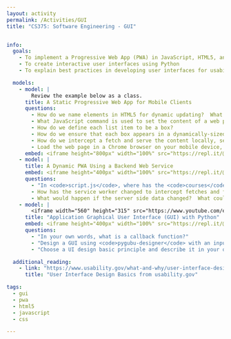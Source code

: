 ```yaml
---
layout: activity
permalink: /Activities/GUI
title: "CS375: Software Engineering - GUI"


info:
  goals:
    - To implement a Progressive Web App (PWA) in JavaScript, HTML5, and CSS
    - To create interactive user interfaces using Python
    - To explain best practices in developing user interfaces for usability

  models:
    - model: |
        Review the example below as a class.
      title: A Static Progressive Web App for Mobile Clients
      questions:
        - How do we name elements in HTML5 for dynamic updating?  What is the name of the main body element that we're updating?
        - What JavaScript command is used to set the content of a web page element?
        - How do we define each list item to be a box?
        - How do we ensure that each box appears in a dynamically-sized grid?
        - How do we intercept a fetch and serve the content locally, serving as a cache?
        - Load the web page in a Chrome browser on your mobile device, if you have one.  From the Chrome menu, you can add the app to your home screen.  Try changing the navigation color and the home screen icon.
      embed: <iframe height="800px" width="100%" src="https://repl.it/@BillJr99/pwa-example-static-linkclass?lite=true" scrolling="no" frameborder="no" allowtransparency="true" allowfullscreen="true" sandbox="allow-forms allow-pointer-lock allow-popups allow-same-origin allow-scripts allow-modals"></iframe>  
    - model: |
      title: A Dynamic PWA Using a Backend Web Service
      embed: <iframe height="400px" width="100%" src="https://repl.it/@BillJr99/pwa-example-dynamic?lite=true" scrolling="no" frameborder="no" allowtransparency="true" allowfullscreen="true" sandbox="allow-forms allow-pointer-lock allow-popups allow-same-origin allow-scripts allow-modals"></iframe><br /><br /><iframe height="400px" width="100%" src="https://repl.it/@BillJr99/pwa-example-server?lite=true" scrolling="no" frameborder="no" allowtransparency="true" allowfullscreen="true" sandbox="allow-forms allow-pointer-lock allow-popups allow-same-origin allow-scripts allow-modals"></iframe>          
      questions:
        - "In <code>script.js</code>, where has the <code>courses</code> array gone?"
        - How has the service worker changed to intercept fetches and forward them to the web server if they are remote data calls?
        - What would happen if the server side data changed?  What could we do about this?  
    - model: |
        <iframe width="560" height="315" src="https://www.youtube.com/embed/wuzV9P8geDg" title="YouTube video player" frameborder="0" allow="accelerometer; clipboard-write; encrypted-media; gyroscope; picture-in-picture; web-share" allowfullscreen></iframe>
      title: "Application Graphical User Interface (GUI) with Python"
      embed: <iframe height="400px" width="100%" src="https://repl.it/@BillJr99/GUIExample?lite=true" scrolling="no" frameborder="no" allowtransparency="true" allowfullscreen="true" sandbox="allow-forms allow-pointer-lock allow-popups allow-same-origin allow-scripts allow-modals"></iframe>
      questions:
        - "In your own words, what is a callback function?"
        - "Design a GUI using <code>pygubu-designer</code> with an input and a display element, and connect them with a callback."
        - "Choose a UI design basic principle and describe it in your own words with an example.  You may draw a sketch or use PowerPoint to do this."

  additional_reading:
    - link: "https://www.usability.gov/what-and-why/user-interface-design.html"
      title: "User Interface Design Basics from usability.gov"

tags:
  - gui
  - pwa
  - html5
  - javascript
  - css  

---
```


